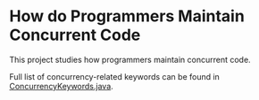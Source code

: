 # How do Programmers Maintain Concurrent Code

This project studies how programmers maintain concurrent code.

Full list of concurrency-related keywords can be found in [ConcurrencyKeywords.java](crr/src/main/java/com/yfy/crr/ConcurrencyKeywords.java).
